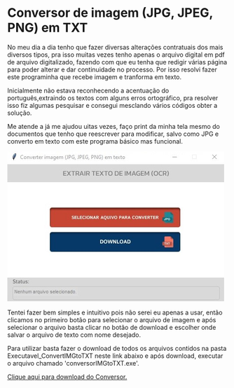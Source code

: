 # Conversor de imagem (JPG, JPEG, PNG) em TXT

No meu dia a dia tenho que fazer diversas alterações contratuais dos mais diversos tipos, pra isso muitas vezes tenho apenas o arquivo digital em pdf de arquivo digitalizado, fazendo com que eu tenha que redigir várias página para poder alterar e dar continuidade no processo. Por isso resolvi fazer este programinha que recebe imagem e tranforma em texto.

Inicialmente não estava reconhecendo a acentuação do português,extraindo os textos com alguns erros ortográfico, pra resolver isso fiz algumas pesquisar e consegui mesclando vários códigos obter a solução.

Me atende a já me ajudou uitas vezes, faço print da minha tela mesmo do documentos que tenho que reescrever para modificar, salvo como JPG e converto em texto com este programa básico mas funcional.

![Tela do Programa](img/programa.jpg)

Tentei fazer bem simples e intuitivo pois não serei eu apenas a usar, então clicamos no primeiro botão para selecionar o arquivo de imagem e após selecionar o arquivo basta clicar no botão de download e escolher onde salvar o arquivo de texto com nome desejado.

Para utilizar basta fazer o download de todos os arquivos contidos na pasta Executavel_ConvertIMGtoTXT neste link abaixo e após download, executar o arquivo chamado 'conversorIMGtoTXT.exe'.

  [Clique aqui para download do Conversor.](https://github.com/CatiusciScheffer/Python/tree/main/extraindo-texto-de-imagem/Executavel_ConvertIMGtoTXT)
